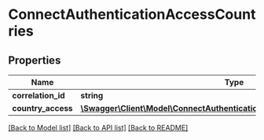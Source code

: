 # ConnectAuthenticationAccessCountries

## Properties
Name | Type | Description | Notes
------------ | ------------- | ------------- | -------------
**correlation_id** | **string** |  | [optional] 
**country_access** | [**\Swagger\Client\Model\ConnectAuthenticationAccessCountriesCountryAccess**](ConnectAuthenticationAccessCountriesCountryAccess.md) |  | [optional] 

[[Back to Model list]](../../README.md#documentation-for-models) [[Back to API list]](../../README.md#documentation-for-api-endpoints) [[Back to README]](../../README.md)

